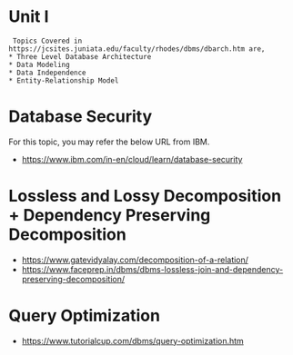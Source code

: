    # Unit I
     Topics Covered in https://jcsites.juniata.edu/faculty/rhodes/dbms/dbarch.htm are,
    * Three Level Database Architecture
    * Data Modeling
    * Data Independence
    * Entity-Relationship Model




# Database Security
For this topic, you may refer the below URL from IBM.
* https://www.ibm.com/in-en/cloud/learn/database-security

# Lossless and Lossy Decomposition + Dependency Preserving Decomposition
* https://www.gatevidyalay.com/decomposition-of-a-relation/
* https://www.faceprep.in/dbms/dbms-lossless-join-and-dependency-preserving-decomposition/

# Query Optimization
* https://www.tutorialcup.com/dbms/query-optimization.htm


